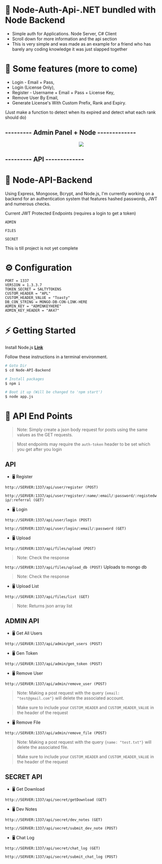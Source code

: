 # 🍺 Node-Auth-Api-.NET bundled with Node Backend
- Simple auth for Applications. Node Server, C# Client
- Scroll down for more information and the api section
- This is very simple and was made as an example for a friend who has barely any coding knowledge it was just slapped together

# 🍺 Some features (more to come)

- Login - Email + Pass,
- Login (License Only),
- Register - Username + Email + Pass + License Key,
- Remove User By Email,
- Generate License's With Custom Prefix, Rank and Expiry.


(Just make a function to detect when its expired and detect what each rank should do)

## --------- Admin Panel + Node -------------

<p align="center">
  <img src="https://cdn.discordapp.com/attachments/930906438820311060/1114691704671445073/image.png">
</p>

## --------- API -------------
# 🍺 Node-API-Backend

Using Express, Mongoose, Bcrypt, and Node.js, 
I'm currently working on a backend for an authentication system that features hashed passwords, JWT and numerous checks.

Current JWT Protected Endpoints (requires a login to get a token)

`ADMIN`

`FILES`

`SECRET`

This is till project is not yet complete

# ⚙️ Configuration

```dotenv
PORT = 1337
VERSION = 1.3.3.7
TOKEN_SECRET = SALTYTOKENS
CUSTOM_HEADER = "APL"
CUSTOM_HEADER_VALUE = "Toasty"
DB_CON_STRING = MONGO-DB-CON-LINK-HERE
ADMIN_KEY = "ADMINKEYHERE"
ADMIN_KEY_HEADER = "AK47"
```

# ⚡ Getting Started

Install Node.js **[Link](https://nodejs.org/en/download/)**

Follow these instructions in a terminal environment.

```bash
# Goto Dir
$ cd Node-API-Backend

# Install packages
$ npm i

# Boot it up (Will be changed to 'npm start')
$ node app.js

```

# 📜 API End Points

> Note: Simply create a json body request for posts using the same values as the GET requests.

> Most endpoints may require the `auth-token` header to be set which you get after you login

## API

- 🖥️ Register

`http://SERVER:1337/api/user/register (POST)`

`http://SERVER:1337/api/user/register/:name/:email/:password/:registedwip/:referral (GET)`

- 🖥️ Login

`http://SERVER:1337/api/user/login (POST)`

`http://SERVER:1337/api/user/login/:email/:password (GET)`


- 🖥️ Upload

`http://SERVER:1337/api/files/upload (POST)`
> Note: Check the response

`http://SERVER:1337/api/files/upload_db (POST)` Uploads to mongo db
> Note: Check the response

- 🖥️ Upload List

`http://SERVER:1337/api/files/list (GET)`
> Note: Returns json array list


## ADMIN API


- 🖥️ Get All Users

`http://SERVER:1337/api/admin/get_users (POST)`

- 🖥️ Gen Token

`http://SERVER:1337/api/admin/gen_token (POST)`

- 🖥️ Remove User

`http://SERVER:1337/api/admin/remove_user (POST)`

> Note: Making a post request with the query `{email: "test@gmail.com"}` will delete the associated account.

> Make sure to include your `CUSTOM_HEADER` and `CUSTOM_HEADER_VALUE` in the header of the request


- 🖥️ Remove File

`http://SERVER:1337/api/admin/remove_file (POST)`

> Note: Making a post request with the query `{name: "test.txt"}` will delete the associated file.

> Make sure to include your `CUSTOM_HEADER` and `CUSTOM_HEADER_VALUE` in the header of the request


## SECRET API

- 🖥️ Get Download

`http://SERVER:1337/api/secret/getDownload (GET)`

- 🖥️ Dev Notes

`http://SERVER:1337/api/secret/dev_notes (GET)`

`http://SERVER:1337/api/secret/submit_dev_note (POST)`

- 🖥️ Chat Log

`http://SERVER:1337/api/secret/chat_log (GET)`

`http://SERVER:1337/api/secret/submit_chat_log (POST)`
